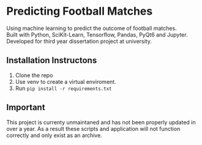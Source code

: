 # Predicting Football Matches

Using machine learning to predict the outcome of football matches. \
Built with Python, SciKit-Learn, Tensorflow, Pandas, PyQt6 and Jupyter. \
Developed for third year dissertation project at university.

## Installation Instructons

1. Clone the repo
2. Use venv to create a virtual enviroment.
3. Run `pip install -r requirements.txt`

## Important

This project is currenty unmaintaned and has not been properly updated in over a year. As a result these scripts and application will not function correctly and only exist as an archive.
